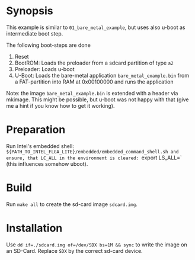 
Synopsis
====================

This example is similar to `01_bare_metal_example`, but uses also u-boot as intermediate boot step.

The following boot-steps are done
  1) Reset
  2) BootROM: Loads the preloader from a sdcard partition of type `a2`
  3) Preloader: Loads u-boot
  4) U-Boot: Loads the bare-metal application `bare_metal_example.bin` from a FAT-partition into RAM at 0x00100000 and runs the application


Note: the image `bare_metal_example.bin` is extended with a header via mkimage.
This might be possible, but u-boot was not happy with that (give me a hint if you know how to get it working).


Preparation
===================
Run Intel's embedded shell: `${PATH_TO_INTEL_FLGA_LITE}/embedded/embedded_command_shell.sh
and ensure, that LC_ALL in the environment is cleared: `export LS_ALL=`
(this influences somehow uboot).


Build
===================
Run `make all` to create the sd-card image `sdcard.img`.


Installation
===================
Use `dd if=./sdcard.img of=/dev/SDX bs=1M && sync` to write the image on an SD-Card.
Replace `SDX` by the correct sd-card device.

